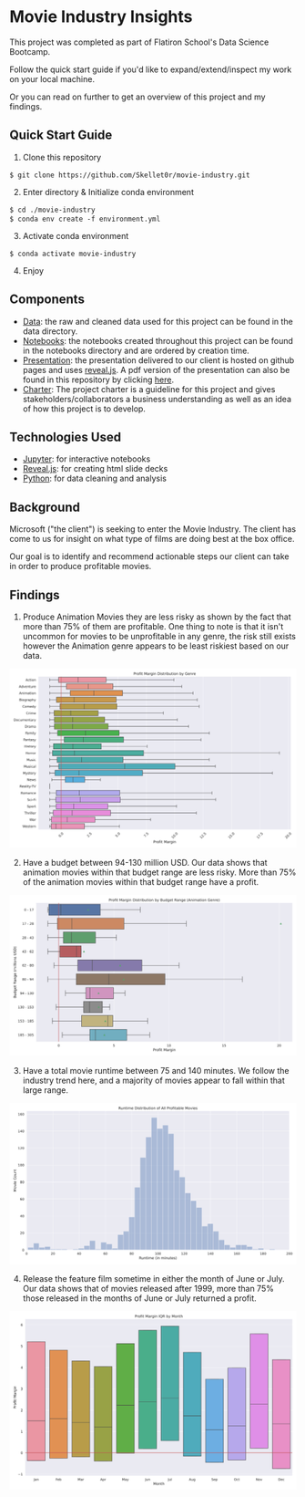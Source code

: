 # Movie Industry Insights

This project was completed as part of Flatiron School's Data Science Bootcamp.

Follow the quick start guide if you'd like to expand/extend/inspect my work
on your local machine.

Or you can read on further to get an overview of this project and my findings.

## Quick Start Guide

1. Clone this repository

```shell
$ git clone https://github.com/Skellet0r/movie-industry.git
```

2. Enter directory & Initialize conda environment

```shell
$ cd ./movie-industry
$ conda env create -f environment.yml
```

3. Activate conda environment

```shell
$ conda activate movie-industry
```

4. Enjoy

## Components

- [Data](data/): the raw and cleaned data used for this project can
  be found in the data directory.
- [Notebooks](notebooks/): the notebooks created throughout this
  project can be found in the notebooks directory and are ordered
  by creation time.
- [Presentation](https://Skellet0r.github.io/movie-industry): the
  presentation delivered to our client is hosted on github pages and uses
  [reveal.js](https://revealjs.com/). A pdf version of the presentation can
  also be found in this repository by clicking [here](presentation.pdf).
- [Charter](docs/project/charter.md): The project charter is a guideline
  for this project and gives stakeholders/collaborators a business understanding
  as well as an idea of how this project is to develop. 

## Technologies Used

- [Jupyter](https://jupyter.org/): for interactive notebooks
- [Reveal.js](https://revealjs.com/): for creating html slide decks
- [Python](https://www.python.org/): for data cleaning and analysis

## Background

Microsoft ("the client") is seeking to enter the Movie Industry. The client has come to us for insight on what type of films are doing best at the box office.

Our goal is to identify and recommend actionable steps our client can take
in order to produce profitable movies.

## Findings

1. Produce Animation Movies they are less risky as shown by the fact that
   more than 75% of them are profitable. One thing to note is that it isn't
   uncommon for movies to be unprofitable in any genre, the risk still exists
   however the Animation genre appears to be least riskiest based on our
   data.

![Profit Margin Box and Whisker Plot by Genre](docs/figures/profit-margin-dist-genre.svg)

2. Have a budget between 94-130 million USD. Our data shows that
   animation movies within that budget range are less risky. More
   than 75% of the animation movies within that budget range have
   a profit.

![Profit Margin Box and Whisker Plot by Budget for Animation Movies](docs/figures/profit-margin-dist-by-budget-range-animation.svg)

3. Have a total movie runtime between 75 and 140 minutes. We follow the
   industry trend here, and a majority of movies appear to fall within that
   large range.

![Runtime Histogram](docs/figures/runtime-distribution-profitable-movies.svg)

4. Release the feature film sometime in either the month of June or July.
   Our data shows that of movies released after 1999, more than 75% those
   released in the months of June or July returned a profit.
   
![Profit Margin Box Plot by Month Movies Released after 1999](docs/figures/profit-margin-iqr-monthly.svg)

